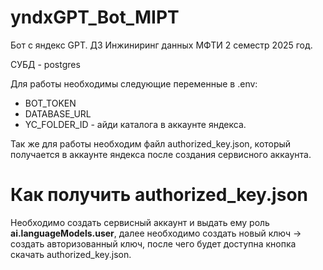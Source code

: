 # yndxGPT_Bot_MIPT
Бот с яндекс GPT. ДЗ Инжиниринг данных МФТИ 2 семестр 2025 год.

СУБД - postgres 

Для работы необходимы следующие переменные в .env:

* BOT_TOKEN 
* DATABASE_URL  
* YC_FOLDER_ID - айди каталога в аккаунте яндекса. 

Так же для работы необходим файл authorized_key.json, который получается в аккаунте яндекса после создания сервисного аккаунта.

# Как получить authorized_key.json
Необходимо создать сервисный аккаунт и выдать ему роль __ai.languageModels.user__, далее необходимо создать новый ключ -> создать авторизованный ключ, после чего будет доступна кнопка скачать authorized_key.json. 

